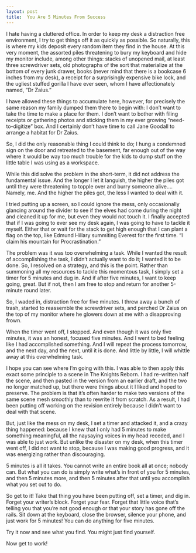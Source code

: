 ```yaml
---
layout: post
title:  You Are 5 Minutes From Success
---
```

I hate having a cluttered office. In order to keep my desk a distraction free environment, I try to get things off it as quickly as possible. So naturally, this is where my kids deposit every random item they find in the house. At this very moment, the assorted piles threatening to bury my keyboard and hide my monitor include, among other things: stacks of unopened mail, at least three screwdriver sets, old photographs of the sort that materialize at the bottom of every junk drawer, books (never mind that there is a bookcase 6 inches from my desk), a receipt for a surprisingly expensive bike lock, and the ugliest stuffed gorilla I have ever seen, whom I have affectionately named, “Dr Zaius.”
<!--more-->

I have allowed these things to accumulate here, however, for precisely the same reason my family dumped them there to begin with: I don’t want to take the time to make a place for them. I don’t want to bother with filing receipts or gathering photos and sticking them in my ever growing “need-to-digitize” box. And I certainly don’t have time to call Jane Goodall to arrange a habitat for Dr Zaius. 

So, I did the only reasonable thing I could think to do; I hung a condemned sign on the door and retreated to the basement, far enough out of the way where it would be way too much trouble for the kids to dump stuff on the little table I was using as a workspace.

While this did solve the problem in the short-term, it did not address the fundamental issue. And the longer I let it languish, the higher the piles got until they were threatening to topple over and burry someone alive…. Namely, me. And the higher the piles got, the less I wanted to deal with it. 

I tried putting up a screen, so I could ignore the mess, only occasionally glancing around the divider to see if the elves had come during the night and cleaned it up for me, but even they would not touch it. I finally accepted that if I was going to ever see my desk again, I was going to have to tackle it myself. Either that or wait for the stack to get high enough that I can plant a flag on the top, like Edmund Hillary summiting Everest for the first time. “I claim his mountain for Procrastination.”

The problem was it was too overwhelming a task. While I wanted the result of accomplishing the task, I didn’t actually want to do it; I wanted it to be done. So, I resolved on a strategy, and this is the point. Rather than summoning all my resources to tackle this momentous task, I simply set a timer for 5 minutes and dug in. And if after five minutes, I want to keep going, great. But if not, then I am free to stop and return for another 5-minute round later. 

So, I waded in, distraction free for five minutes. I threw away a bunch of trash, started to reassemble the screwdriver sets, and perched Dr Zaius on the top of my monitor where he glowers down at me with a disapproving frown.

When the timer went off, I stopped. And even though it was only five minutes, it was an honest, focused five minutes. And I went to bed feeling like I had accomplished something. And I will repeat the process tomorrow, and the next day, and the next, until it is done. And little by little, I will whittle away at this overwhelming task.

I hope you can see where I’m going with this. I was able to then apply this exact some principle to a scene in The Knights Reborn. I had re-written half the scene, and then pasted in the version from an earlier draft, and the two no longer matched up, but there were things about it I liked and hoped to preserve. The problem is that it’s often harder to make two versions of the same scene mesh smoothly than to rewrite it from scratch. As a result, I had been putting off working on the revision entirely because I didn’t want to deal with that scene.

But, just like the mess on my desk, I set a timer and attacked it, and a crazy thing happened: because I knew that I only had 5 minutes to make something meaningful, all the naysaying voices in my head receded, and I was able to just work. But unlike the disaster on my desk, when this timer went off, I did not want to stop, because I was making good progress, and it was energizing rather than discouraging.

5 minutes is all it takes. You cannot write an entire book all at once; nobody can. But what you can do is simply write what’s in front of you for 5 minutes, and then 5 minutes more, and then 5 minutes after that until you accomplish what you set out to do.

So get to it! Take that thing you have been putting off, set a timer, and dig in. Forget your writer’s block. Forget your fear. Forget that little voice that’s telling you that you’re not good enough or that your story has gone off the rails. Sit down at the keyboard, close the browser, silence your phone, and just work for 5 minutes! You can do anything for five minutes. 

Try it now and see what you find. You might just find yourself.

Now get to work!
